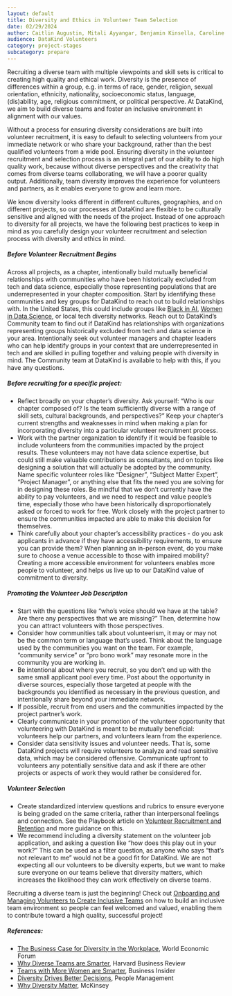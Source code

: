 ```yaml
---
layout: default
title: Diversity and Ethics in Volunteer Team Selection
date: 02/29/2024
author: Caitlin Augustin, Mitali Ayyangar, Benjamin Kinsella, Caroline Charrow, Shanna Lee, Mallory Sheff
audience: DataKind Volunteers
category: project-stages
subcategory: prepare
---
```


Recruiting a diverse team with multiple viewpoints and skill sets is critical to creating high quality and ethical work. Diversity is the presence of differences within a group, e.g. in terms of race, gender, religion, sexual orientation, ethnicity, nationality, socioeconomic status, language, (dis)ability, age, religious commitment, or political perspective. At DataKind, we aim to build diverse teams and foster an inclusive environment in alignment with our values.


Without a process for ensuring diversity considerations are built into volunteer recruitment, it is easy to default to selecting volunteers from your immediate network or who share your background, rather than the best qualified volunteers from a wide pool. Ensuring diversity in the volunteer recruitment and selection process is an integral part of our ability to do high quality work, because without diverse perspectives and the creativity that comes from diverse teams collaborating, we will have a poorer quality output. Additionally, team diversity improves the experience for volunteers and partners, as it enables everyone to grow and learn more.


We know diversity looks different in different cultures, geographies, and on different projects, so our processes at DataKind are flexible to be culturally sensitive and aligned with the needs of the project. Instead of one approach to diversity for all projects, we have the following best practices to keep in mind as you carefully design your volunteer recruitment and selection process with diversity and ethics in mind.


##### Before Volunteer Recruitment Begins


Across all projects, as a chapter, intentionally build mutually beneficial relationships with communities who have been historically excluded from tech and data science, especially those representing populations that are underrepresented in your chapter composition. Start by identifying these communities and key groups for DataKind to reach out to build relationships with. In the United States, this could include groups like [Black in AI](https://blackinai.github.io/#/), [Women in Data Science](https://www.widsconference.org/), or local tech diversity networks. Reach out to DataKind’s Community team to find out if DataKind has relationships with organizations representing groups historically excluded from tech and data science in your area. Intentionally seek out volunteer managers and chapter leaders who can help identify groups in your context that are underrepresented in tech and are skilled in pulling together and valuing people with diversity in mind. The Community team at DataKind is available to help with this, if you have any questions.


##### Before recruiting for a specific project:


* Reflect broadly on your chapter’s diversity. Ask yourself: “Who is our chapter composed of? Is the team sufficiently diverse with a range of skill sets, cultural backgrounds, and perspectives?” Keep your chapter’s current strengths and weaknesses in mind when making a plan for incorporating diversity into a particular volunteer recruitment process.
* Work with the partner organization to identify if it would be feasible to include volunteers from the communities impacted by the project results. These volunteers may not have data science expertise, but could still make valuable contributions as consultants, and on topics like designing a solution that will actually be adopted by the community. Name specific volunteer roles like “Designer”, “Subject Matter Expert”, “Project Manager”, or anything else that fits the need you are solving for in designing these roles. Be mindful that we don’t currently have the ability to pay volunteers, and we need to respect and value people’s time, especially those who have been historically disproportionately asked or forced to work for free. Work closely with the project partner to ensure the communities impacted are able to make this decision for themselves.
* Think carefully about your chapter’s accessibility practices \- do you ask applicants in advance if they have accessibility requirements, to ensure you can provide them? When planning an in\-person event, do you make sure to choose a venue accessible to those with impaired mobility? Creating a more accessible environment for volunteers enables more people to volunteer, and helps us live up to our DataKind value of commitment to diversity.


##### Promoting the Volunteer Job Description


* Start with the questions like “who’s voice should we have at the table? Are there any perspectives that we are missing?” Then, determine how you can attract volunteers with those perspectives.
* Consider how communities talk about volunteerism, it may or may not be the common term or language that’s used. Think about the language used by the communities you want on the team. For example, “community service” or “pro bono work” may resonate more in the community you are working in.
* Be intentional about where you recruit, so you don’t end up with the same small applicant pool every time. Post about the opportunity in diverse sources, especially those targeted at people with the backgrounds you identified as necessary in the previous question, and intentionally share beyond your immediate network.
* If possible, recruit from end users and the communities impacted by the project partner’s work.
* Clearly communicate in your promotion of the volunteer opportunity that volunteering with DataKind is meant to be mutually beneficial: volunteers help our partners, and volunteers learn from the experience.
* Consider data sensitivity issues and volunteer needs. That is, some DataKind projects will require volunteers to analyze and read sensitive data, which may be considered offensive. Communicate upfront to volunteers any potentially sensitive data and ask if there are other projects or aspects of work they would rather be considered for.


##### Volunteer Selection


* Create standardized interview questions and rubrics to ensure everyone is being graded on the same criteria, rather than interpersonal feelings and connection. See the Playbook article on [Volunteer Recruitment and Retention](https://playbook.datakind.org/playbook/articles/46/drafting-volunteer-needs) and more guidance on this.
* We recommend including a diversity statement on the volunteer job application, and asking a question like “how does this play out in your work?” This can be used as a filter question, as anyone who says “that’s not relevant to me” would not be a good fit for DataKind. We are not expecting all our volunteers to be diversity experts, but we want to make sure everyone on our teams believe that diversity matters, which increases the likelihood they can work effectively on diverse teams.


Recruiting a diverse team is just the beginning! Check out [Onboarding and Managing Volunteers to Create Inclusive Teams](https://playbook.datakind.org/playbook/articles/165/onboarding-and-managing-volunteers-to-create-inclusive-teams) on how to build an inclusive team environment so people can feel welcomed and valued, enabling them to contribute toward a high quality, successful project!


##### References:


* [The Business Case for Diversity in the Workplace](https://www.weforum.org/agenda/2019/04/business-case-for-diversity-in-the-workplace/), World Economic Forum
* [Why Diverse Teams are Smarter](https://hbr.org/2016/11/why-diverse-teams-are-smarter), Harvard Business Review
* [Teams with More Women are Smarter](https://www.businessinsider.com/teams-with-more-women-are-smarter-2015-1), Business Insider
* [Diversity Drives Better Decisions](https://www.peoplemanagement.co.uk/experts/research/diversity-drives-better-decisions), People Management
* [Why Diversity Matter](https://www.mckinsey.com/business-functions/organization/our-insights/why-diversity-matters), McKinsey
